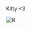 Kitty <3


![R](https://user-images.githubusercontent.com/96519971/148648262-8ca960e2-1cf6-423e-8849-76d6f0c0a8ed.gif)

<!---
CrypticDev/CrypticDev is a ✨ special ✨ repository because its `README.md` (this file) appears on your GitHub profile.
You can click the Preview link to take a look at your changes.
--->
